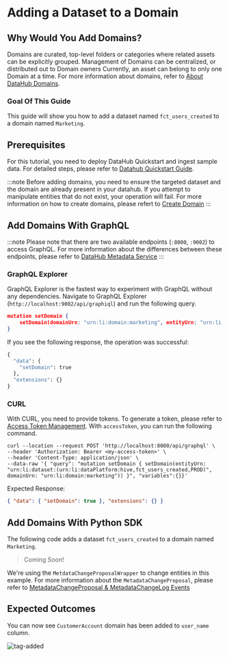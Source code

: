 # Adding a Dataset to a Domain

## Why Would You Add Domains?

Domains are curated, top-level folders or categories where related assets can be explicitly grouped. Management of Domains can be centralized, or distributed out to Domain owners Currently, an asset can belong to only one Domain at a time.
For more information about domains, refer to [About DataHub Domains](/docs/domains.md).

### Goal Of This Guide

This guide will show you how to add a dataset named `fct_users_created` to a domain named `Marketing`.

## Prerequisites

For this tutorial, you need to deploy DataHub Quickstart and ingest sample data.
For detailed steps, please refer to [Datahub Quickstart Guide](/docs/quickstart.md).

:::note
Before adding domains, you need to ensure the targeted dataset and the domain are already present in your datahub.
If you attempt to manipulate entities that do not exist, your operation will fail.
For more information on how to create domains, please refert to [Create Domain](/docs/api/tutorials/creating-domain.md)
:::

## Add Domains With GraphQL

:::note
Please note that there are two available endpoints (`:8000`, `:9002`) to access GraphQL.
For more information about the differences between these endpoints, please refer to [DataHub Metadata Service](../../../metadata-service/README.md#graphql-api)
:::

### GraphQL Explorer

GraphQL Explorer is the fastest way to experiment with GraphQL without any dependencies.
Navigate to GraphQL Explorer (`http://localhost:9002/api/graphiql`) and run the following query.

```json
mutation setDomain {
    setDomain(domainUrn: "urn:li:domain:marketing", entityUrn: "urn:li:dataset:(urn:li:dataPlatform:hive,fct_users_created,PROD)")
}
```

If you see the following response, the operation was successful:

```python
{
  "data": {
    "setDomain": true
  },
  "extensions": {}
}
```

### CURL

With CURL, you need to provide tokens. To generate a token, please refer to [Access Token Management](/docs/api/graphql/token-management.md).
With `accessToken`, you can run the following command.

```shell
curl --location --request POST 'http://localhost:8080/api/graphql' \
--header 'Authorization: Bearer <my-access-token>' \
--header 'Content-Type: application/json' \
--data-raw '{ "query": "mutation setDomain { setDomain(entityUrn: "urn:li:dataset:(urn:li:dataPlatform:hive,fct_users_created,PROD)", domainUrn: "urn:li:domain:marketing")) }", "variables":{}}'
```

Expected Response:

```json
{ "data": { "setDomain": true }, "extensions": {} }
```

## Add Domains With Python SDK

The following code adds a dataset `fct_users_created` to a domain named `Marketing`.

> Coming Soon!

We're using the `MetdataChangeProposalWrapper` to change entities in this example.
For more information about the `MetadataChangeProposal`, please refer to [MetadataChangeProposal & MetadataChangeLog Events](/docs/advanced/mcp-mcl.md)

## Expected Outcomes

You can now see `CustomerAccount` domain has been added to `user_name` column.

![tag-added](../../imgs/apis/tutorials/tag-added.png)
